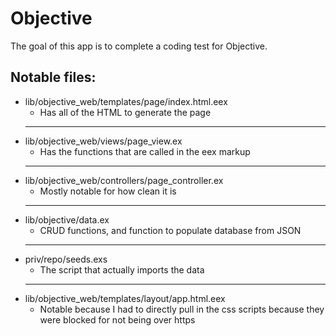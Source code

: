 # Objective

The goal of this app is to complete a coding test for Objective.

## Notable files:
- lib/objective_web/templates/page/index.html.eex
  - Has all of the HTML to generate the page
  ---
- lib/objective_web/views/page_view.ex
  - Has the functions that are called in the eex markup
  ---
- lib/objective_web/controllers/page_controller.ex
  - Mostly notable for how clean it is
  ---
- lib/objective/data.ex
  - CRUD functions, and function to populate database from JSON
  ---
- priv/repo/seeds.exs
  - The script that actually imports the data
  ---
- lib/objective_web/templates/layout/app.html.eex
  - Notable because I had to directly pull in the css scripts because they were blocked for not being over https